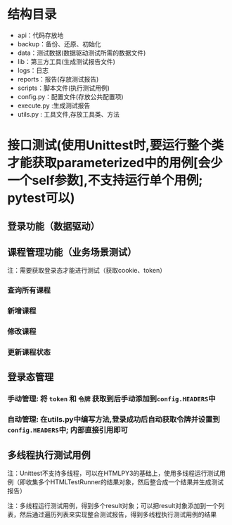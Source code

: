# 结构目录

- api：代码存放地
- backup：备份、还原、初始化
- data：测试数据(数据驱动测试所需的数据文件)
- lib：第三方工具(生成测试报告文件)
- logs：日志
- reports：报告(存放测试报告)
- scripts：脚本文件(执行测试用例)
- config.py：配置文件(存放公共配置项)
- execute.py :生成测试报告
- utils.py : 工具文件,存放工具类、方法

# 接口测试(使用Unittest时,要运行整个类才能获取parameterized中的用例[会少一个self参数],不支持运行单个用例; pytest可以)

## 登录功能（数据驱动）

## 课程管理功能（业务场景测试）

注：需要获取登录态才能进行测试（获取cookie、token）

### 查询所有课程

### 新增课程

### 修改课程

### 更新课程状态

## 登录态管理

### 手动管理: 将 `token` 和 `令牌` 获取到后手动添加到`config.HEADERS`中

### 自动管理: 在utils.py中编写方法,登录成功后自动获取令牌并设置到`config.HEADERS`中; 内部直接引用即可

## 多线程执行测试用例

注：Unittest不支持多线程，可以在HTMLPY3的基础上，使用多线程运行测试用例（即收集多个HTMLTestRunner的结果对象，然后整合成一个结果并生成测试报告）

注：多线程运行测试用例，得到多个result对象；可以把result对象添加到一个列表，然后通过遍历列表来实现整合测试报告，得到多线程执行测试用例的结果